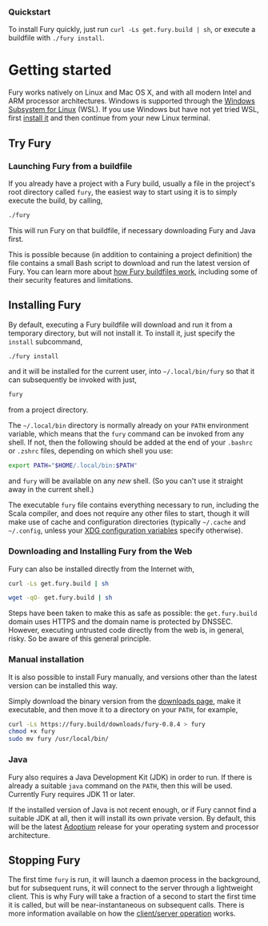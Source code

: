 ### Quickstart

To install Fury quickly, just run `curl -Ls get.fury.build | sh`, or execute a buildfile with `./fury install`.

# Getting started

Fury works natively on Linux and Mac OS X, and with all modern Intel and ARM processor architectures. Windows is
supported through the [Windows Subsystem for Linux](https://learn.microsoft.com/en-us/windows/wsl/) (WSL). If
you use Windows but have not yet tried WSL, first [install it](/help/wsl) and then continue from your new Linux
terminal.

## Try Fury

### Launching Fury from a buildfile

If you already have a project with a Fury build, usually a file in the project's root directory called `fury`,
the easiest way to start using it is to simply execute the build, by calling,
```sh Bash
./fury
```

This will run Fury on that buildfile, if necessary downloading Fury and Java first.

This is possible because (in addition to containing a project definition) the file contains a small Bash script
to download and run the latest version of Fury. You can learn more about
[how Fury buildfiles work](/help/launch), including some of their security features and limitations.

## Installing Fury

By default, executing a Fury buildfile will download and run it from a temporary directory, but will not
install it. To install it, just specify the `install` subcommand,
```sh Bash
./fury install
```
and it will be installed for the current user, into `~/.local/bin/fury` so that it can subsequently be invoked
with just,
```sh Bash
fury
```
from a project directory.

The `~/.local/bin` directory is normally already on your `PATH` environment variable, which means that the
`fury` command can be invoked from any shell. If not, then the following should be added at the end of your
`.bashrc` or `.zshrc` files, depending on which shell you use:
```sh Bash
export PATH="$HOME/.local/bin:$PATH"
```
and `fury` will be available on any _new_ shell. (So you can't use it straight away in the current shell.)

The executable `fury` file contains everything necessary to run, including the Scala compiler, and does not
require any other files to start, though it will make use of cache and configuration directories (typically
`~/.cache` and `~/.config`, unless your [XDG configuration variables](/help/locations) specify otherwise).

### Downloading and Installing Fury from the Web

Fury can also be installed directly from the Internet with,
```sh Bash curl
curl -Ls get.fury.build | sh
```
```sh Bash wget
wget -qO- get.fury.build | sh
```

Steps have been taken to make this as safe as possible: the `get.fury.build` domain uses HTTPS and the domain
name is protected by DNSSEC. However, executing untrusted code directly from the web is, in general, risky. So
be aware of this general principle.

### Manual installation

It is also possible to install Fury manually, and versions other than the latest version can be installed this
way.

Simply download the binary version from the [downloads page](/downloads), make it executable, and then move it
to a directory on your `PATH`, for example,
```sh
curl -Ls https://fury.build/downloads/fury-0.8.4 > fury
chmod +x fury
sudo mv fury /usr/local/bin/
```

### Java

Fury also requires a Java Development Kit (JDK) in order to run. If there is already a suitable `java` command
on the `PATH`, then this will be used. Currently Fury requires JDK 11 or later.

If the installed version of Java is not recent enough, or if Fury cannot find a suitable JDK at all, then it
will install its own private version. By default, this will be the latest [Adoptium](https://adoptium.net/)
release for your operating system and processor architecture.

## Stopping Fury

The first time `fury` is run, it will launch a daemon process in the background, but for subsequent runs, it
will connect to the server through a lightweight client. This is why Fury will take a fraction of a second to
start the first time it is called, but will be near-instantaneous on subsequent calls. There is more
information available on how the [client/server operation](/help/client-server) works.


